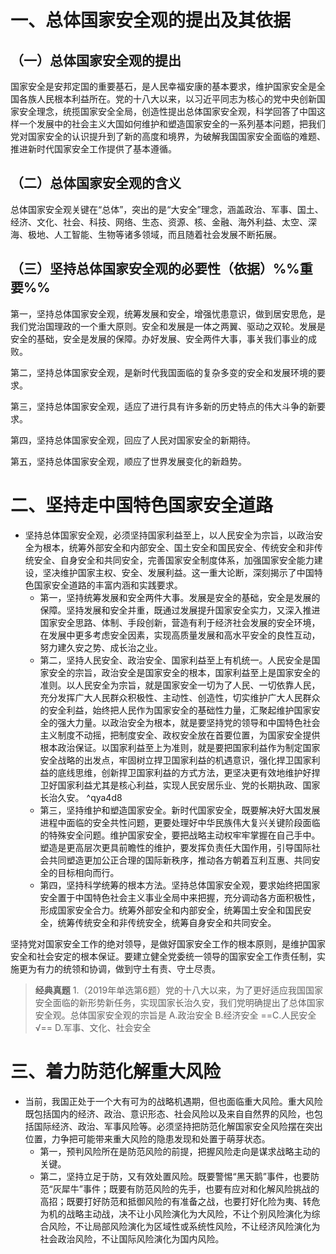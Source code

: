 # 一、总体国家安全观的提出及其依据
## （一）总体国家安全观的提出
国家安全是安邦定国的重要基石，是人民幸福安康的基本要求，维护国家安全是全国各族人民根本利益所在。党的十八大以来，以习近平同志为核心的党中央创新国家安全理念，统揽国家安全全局，创造性提出总体国家安全观，科学回答了中国这样一个发展中的社会主义大国如何维护和塑造国家安全的一系列基本问题，把我们党对国家安全的认识提升到了新的高度和境界，为破解我国国家安全面临的难题、推进新时代国家安全工作提供了基本遵循。
## （二）总体国家安全观的含义
总体国家安全观关键在“总体”，突出的是“大安全”理念，涵盖政治、军事、国土、经济、文化、社会、科技、网络、生态、资源、核、金融、海外利益、太空、深海、极地、人工智能、生物等诸多领域，而且随着社会发展不断拓展。
## （三）坚持总体国家安全观的必要性（依据）%%重要%%
第一，坚持总体国家安全观，统筹发展和安全，增强忧患意识，做到居安思危，是我们党治国理政的一个重大原则。安全和发展是一体之两翼、驱动之双轮。发展是安全的基础，安全是发展的保障。办好发展、安全两件大事，事关我们事业的成败。

第二，坚持总体国家安全观，是新时代我国面临的复杂多变的安全和发展环境的要求。

第三，坚持总体国家安全观，适应了进行具有许多新的历史特点的伟大斗争的新要求。

第四，坚持总体国家安全观，回应了人民对国家安全的新期待。

第五，坚持总体国家安全观，顺应了世界发展变化的新趋势。
# 二、坚持走中国特色国家安全道路
- 坚持总体国家安全观，必须坚持国家利益至上，以人民安全为宗旨，以政治安全为根本，统筹外部安全和内部安全、国土安全和国民安全、传统安全和非传统安全、自身安全和共同安全，完善国家安全制度体系，加强国家安全能力建设，坚决维护国家主权、安全、发展利益。这一重大论断，深刻揭示了中国特色国家安全道路的丰富内涵和实践要求。
	- 第一，坚持统筹发展和安全两件大事。发展是安全的基础，安全是发展的保障。坚持发展和安全并重，既通过发展提升国家安全实力，又深入推进国家安全思路、体制、手段创新，营造有利于经济社会发展的安全环境，在发展中更多考虑安全因素，实现高质量发展和高水平安全的良性互动，努力建久安之势、成长治之业。
	- 第二，坚持人民安全、政治安全、国家利益至上有机统一。人民安全是国家安全的宗旨，政治安全是国家安全的根本，国家利益至上是国家安全的准则。以人民安全为宗旨，就是国家安全一切为了人民、一切依靠人民，充分发挥广大人民群众积极性、主动性、创造性，切实维护广大人民群众的安全利益，始终把人民作为国家安全的基础性力量，汇聚起维护国家安全的强大力量。以政治安全为根本，就是要坚持党的领导和中国特色社会主义制度不动摇，把制度安全、政权安全放在首要位置，为国家安全提供根本政治保证。以国家利益至上为准则，就是要把国家利益作为制定国家安全战略的出发点，牢固树立捍卫国家利益的机遇意识，强化捍卫国家利益的底线思维，创新捍卫国家利益的方式方法，更坚决更有效地维护好捍卫好国家利益尤其是核心利益，实现人民安居乐业、党的长期执政、国家长治久安。 ^qya4d8
	- 第三，坚持维护和塑造国家安全。新时代国家安全，既要解决好大国发展进程中面临的安全共性问题，更要处理好中华民族伟大复兴关键阶段面临的特殊安全问题。维护国家安全，要把战略主动权牢牢掌握在自己手中。塑造是更高层次更具前瞻性的维护，要发挥负责任大国作用，引导国际社会共同塑造更加公正合理的国际新秩序，推动各方朝着互利互惠、共同安全的目标相向而行。
	- 第四，坚持科学统筹的根本方法。坚持总体国家安全观，要求始终把国家安全置于中国特色社会主义事业全局中来把握，充分调动各方面积极性，形成国家安全合力。统筹外部安全和内部安全，统筹国土安全和国民安全，统筹传统安全和非传统安全，统筹自身安全和共同安全。

坚持党对国家安全工作的绝对领导，是做好国家安全工作的根本原则，是维护国家安全和社会安定的根本保证。要建立健全党委统一领导的国家安全工作责任制，实施更为有力的统领和协调，做到守土有责、守土尽责。

>**经典真题**
1.（2019年单选第6题）党的十八大以来，为了更好适应我国国家安全面临的新形势新任务，实现国家长治久安，我们党明确提出了总体国家安全观。总体国家安全观的宗旨是
A.政治安全
B.经济安全
==C.人民安全√==
D.军事、文化、社会安全
# 三、着力防范化解重大风险
- 当前，我国正处于一个大有可为的战略机遇期，但也面临重大风险。重大风险既包括国内的经济、政治、意识形态、社会风险以及来自自然界的风险，也包括国际经济、政治、军事风险等。必须坚持把防范化解国家安全风险摆在突出位置，力争把可能带来重大风险的隐患发现和处置于萌芽状态。
	- 第一，预判风险所在是防范风险的前提，把握风险走向是谋求战略主动的关键。
	- 第二，坚持立足于防，又有效处置风险。既要警惕“黑天鹅”事件，也要防范“灰犀牛”事件；既要有防范风险的先手，也要有应对和化解风险挑战的高招；既要打好防范和抵御风险的有准备之战，也要打好化险为夷、转危为机的战略主动战，决不让小风险演化为大风险，不让个别风险演化为综合风险，不让局部风险演化为区域性或系统性风险，不让经济风险演化为社会政治风险，不让国际风险演化为国内风险。